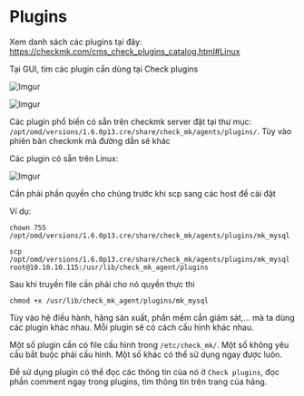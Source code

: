 # Plugins

Xem danh sách các plugins tại đây: https://checkmk.com/cms_check_plugins_catalog.html#Linux

Tại GUI, tìm các plugin cần dùng tại Check plugins

![Imgur](https://i.imgur.com/okAXOn0.png)

![Imgur](https://i.imgur.com/O9ZAhqC.png)

Các plugin phổ biến có sẵn trên checkmk server đặt tại thư mục: `/opt/omd/versions/1.6.0p13.cre/share/check_mk/agents/plugins/`. Tùy vào phiên bản checkmk mà đường dẫn sẽ khác

Các plugin có sẵn trên Linux:

![Imgur](https://i.imgur.com/ejngkwt.png)

Cần phải phần quyền cho chúng trước khi scp sang các host để cài đặt

Ví dụ: 

    chown 755 /opt/omd/versions/1.6.0p13.cre/share/check_mk/agents/plugins/mk_mysql

    scp /opt/omd/versions/1.6.0p13.cre/share/check_mk/agents/plugins/mk_mysql root@10.10.10.115:/usr/lib/check_mk_agent/plugins

Sau khi truyền file cần phải cho nó quyền thực thi

    chmod +x /usr/lib/check_mk_agent/plugins/mk_mysql

Tùy vào hệ điều hành, hãng sản xuất, phần mềm cần giám sát,... mà ta dùng các plugin khác nhau. Mỗi plugin sẽ có cách cấu hình khác nhau.

Một số plugin cần có file cấu hình trong `/etc/check_mk/`. Một số không yêu cầu bắt buộc phải cấu hình. Một số khác có thể sử dụng ngay được luôn. 

Để sử dụng plugin có thể đọc các thông tin của nó ở `Check plugins`, đọc phần comment ngay trong plugins, tìm thông tin trên trang của hãng.